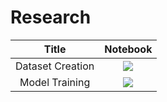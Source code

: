 # Research

| Title | Notebook |
|:---:|:---:|
| Dataset Creation | <a href="https://colab.research.google.com/drive/1c-5AiDhFjsPGPaSmxDQ7IkQvNncBOKPu?usp=sharing"><img src="https://colab.research.google.com/assets/colab-badge.svg" width = '' ></a> |
| Model Training | <a href="https://colab.research.google.com/drive/1UCz1QOdfEBCnW-wOBJp0v8W5cCQfQ-aH?usp=sharing"><img src="https://colab.research.google.com/assets/colab-badge.svg" width = '' ></a> |